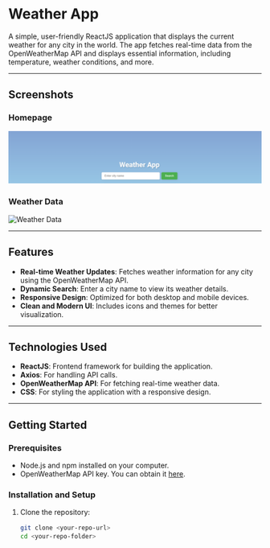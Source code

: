 # Weather App

A simple, user-friendly ReactJS application that displays the current weather for any city in the world. The app fetches real-time data from the OpenWeatherMap API and displays essential information, including temperature, weather conditions, and more.

---

## Screenshots

### Homepage
![Homepage](https://github.com/Ishajoshi02/101343698_Comp3123_labtest2/blob/main/Screenshots1/Picture1.png)

### Weather Data
![Weather Data](./screenshots/weather-data.png)

---

## Features

- **Real-time Weather Updates**: Fetches weather information for any city using the OpenWeatherMap API.
- **Dynamic Search**: Enter a city name to view its weather details.
- **Responsive Design**: Optimized for both desktop and mobile devices.
- **Clean and Modern UI**: Includes icons and themes for better visualization.

---

## Technologies Used

- **ReactJS**: Frontend framework for building the application.
- **Axios**: For handling API calls.
- **OpenWeatherMap API**: For fetching real-time weather data.
- **CSS**: For styling the application with a responsive design.

---

## Getting Started

### Prerequisites
- Node.js and npm installed on your computer.
- OpenWeatherMap API key. You can obtain it [here](https://openweathermap.org/).

### Installation and Setup

1. Clone the repository:
   ```bash
   git clone <your-repo-url>
   cd <your-repo-folder>
